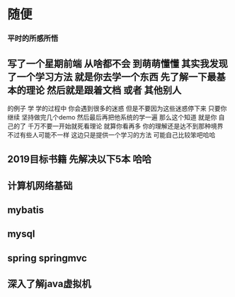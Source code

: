 # 随便
### 平时的所感所悟

## 写了一个星期前端 从啥都不会 到萌萌懂懂 其实我发现了一个学习方法 就是你去学一个东西 先了解一下最基本的理论 然后就是跟着文档 或者 其他别人
的例子 学 学的过程中 你会遇到很多的迷惑 但是不要因为这些迷惑停下来 只要你继续 坚持做完几个demo 然后最后再把他系统的学一遍 那么这个知道 就是你
自己的了 千万不要一开始就死看理论 就算你看再多 你的理解还是达不到那种境界 不过有些人可能不一样 这边只是提供一个学习的方法 可能自己比较笨吧哈哈



## 2019目标书籍  先解决以下5本 哈哈


## 计算机网络基础

## mybatis  

## mysql

## spring springmvc

## 深入了解java虚拟机
